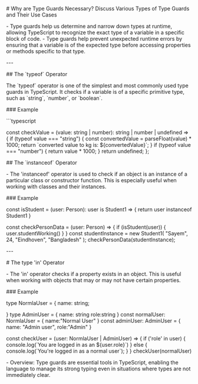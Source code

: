 \# Why are Type Guards Necessary? Discuss Various Types of Type Guards
and Their Use Cases

\- Type guards help us determine and narrow down types at runtime,
allowing TypeScript to recognize the exact type of a variable in a
specific block of code. - Type guards help prevent unexpected runtime
errors by ensuring that a variable is of the expected type before
accessing properties or methods specific to that type.

\-\--

\## The \`typeof\` Operator

The \`typeof\` operator is one of the simplest and most commonly used
type guards in TypeScript. It checks if a variable is of a specific
primitive type, such as \`string\`, \`number\`, or \`boolean\`.

\### Example

\`\`\`typescript

const checkValue = (value: string \| number): string \| number \|
undefined =\> { if (typeof value === \"string\") { const convertedValue
= parseFloat(value) \* 1000; return \`converted value to kg is:
\${convertedValue}\`; } if (typeof value === \"number\") { return value
\* 1000; } return undefined; };

\## The \`instanceof\` Operator

\- The \'instanceof\' operator is used to check if an object is an
instance of a particular class or constructor function. This is
especially useful when working with classes and their instances.

\### Example

const isStudent = (user: Person): user is Student1 =\> { return user
instanceof Student1 }

const checkPersonData = (user: Person) =\> { if (isStudent(user)) {
user.studentWorking() } } const studentInstance = new Student1(
\"Sayem\", 24, \"Eindhoven\", \"Bangladesh\" );
checkPersonData(studentInstance);

\-\--

\# The type \'in\' Operator

\- The \'in\' operator checks if a property exists in an object. This is
useful when working with objects that may or may not have certain
properties.

\### Example

type NormlaUser = { name: string;

} type AdminUser = { name: string role:string } const normalUser:
NormlaUser = { name:\"Normal User\" } const adminUser: AdminUser = {
name: \"Admin user\", role:\"Admin\" }

const checkUser = (user: NormlaUser \| AdminUser) =\> { if (\'role\' in
user) { console.log(\`You are logged in as an \${user.role}\`) } else {
console.log(\`You\'re logged in as a normal user\`); } }
checkUser(normalUser)

\- Overview: Type guards are essential tools in TypeScript, enabling the
language to manage its strong typing even in situations where types are
not immediately clear.
